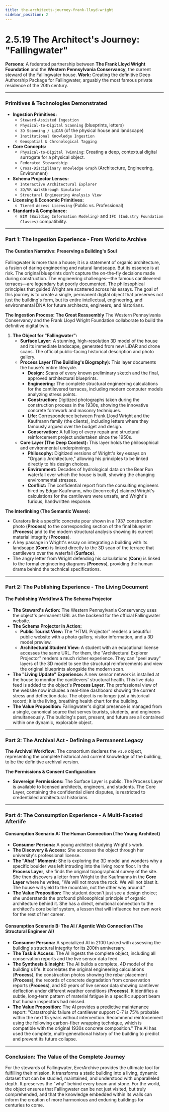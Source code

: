 ```yaml
---
title: the-architects-journey-frank-lloyd-wright
sidebar_position: 2
---
```


# 2.5.19 The Architect's Journey: "Fallingwater"

**Persona:** A federated partnership between **The Frank Lloyd Wright Foundation** and the **Western Pennsylvania Conservancy**, the current steward of the Fallingwater house.
**Work:** Creating the definitive Deep Authorship Package for Fallingwater, arguably the most famous private residence of the 20th century.

---

### **Primitives & Technologies Demonstrated**

*   **Ingestion Primitives:**
    *   `Steward-Assisted Ingestion`
    *   `Physical-to-Digital Scanning` (blueprints, letters)
    *   `3D Scanning / LiDAR` (of the physical house and landscape)
    *   `Institutional Knowledge Ingestion`
    *   `Geospatial & Chronological Tagging`
*   **Core Concepts:**
    *   `Physical-to-Digital Twinning`: Creating a deep, contextual digital surrogate for a physical object.
    *   `Federated Stewardship`
    *   `Cross-Disciplinary Knowledge Graph` (Architecture, Engineering, Environment)
*   **Schema Projector Lenses:**
    *   `Interactive Architectural Explorer`
    *   `3D/VR Walkthrough Simulator`
    *   `Structural Engineering Analysis View`
*   **Licensing & Economic Primitives:**
    *   `Tiered Access Licensing` (Public vs. Professional)
*   **Standards & Compliance:**
    *   `BIM (Building Information Modeling)` and `IFC (Industry Foundation Classes)` compatibility.

---

### **Part 1: The Ingestion Experience - From World to Archive**

#### **The Curation Narrative: Preserving a Building's Soul**
Fallingwater is more than a house; it is a statement of organic architecture, a fusion of daring engineering and natural landscape. But its essence is at risk. The original blueprints don't capture the on-the-fly decisions made during construction. The engineering challenges—the famous cantilevered terraces—are legendary but poorly documented. The philosophical principles that guided Wright are scattered across his essays. The goal of this journey is to create a single, permanent digital object that preserves not just the building's form, but its entire intellectual, engineering, and environmental DNA for future architects, engineers, and historians.

**The Ingestion Process: The Great Reassembly**
The Western Pennsylvania Conservancy and the Frank Lloyd Wright Foundation collaborate to build the definitive digital twin.

1.  **The Object for "Fallingwater":**
    *   **Surface Layer:** A stunning, high-resolution 3D model of the house and its immediate landscape, generated from new LiDAR and drone scans. The official public-facing historical description and photo gallery.
    *   **Process Layer (The Building's Biography):** This layer documents the house's entire lifecycle.
        *   **Design:** Scans of every known preliminary sketch and the final, approved architectural blueprints.
        *   **Engineering:** The complete structural engineering calculations for the cantilevered terraces, including modern computer models analyzing stress points.
        *   **Construction:** Digitized photographs taken during the construction process in the 1930s, showing the innovative concrete formwork and masonry techniques.
        *   **Life:** Correspondence between Frank Lloyd Wright and the Kaufmann family (the clients), including letters where they famously argued over the budget and design.
        *   **Conservation:** A full log of every repair and structural reinforcement project undertaken since the 1950s.
    *   **Core Layer (The Deep Context):** This layer holds the philosophical and environmental underpinnings.
        *   **Philosophy:** Digitized versions of Wright's key essays on "Organic Architecture," allowing his principles to be linked directly to his design choices.
        *   **Environment:** Decades of hydrological data on the Bear Run waterfall over which the house is built, showing the changing environmental stresses.
        *   **Conflict:** The confidential report from the consulting engineers hired by Edgar Kaufmann, who (incorrectly) claimed Wright's calculations for the cantilevers were unsafe, and Wright's furious, handwritten response.

**The Interlinking (The Semantic Weave):**
*   Curators link a specific concrete pour shown in a 1937 construction photo (**Process**) to the corresponding section of the final blueprint (**Process**) and to the modern structural analysis showing its current material integrity (**Process**).
*   A key passage in Wright's essay on integrating a building with its landscape (**Core**) is linked directly to the 3D scan of the terrace that cantilevers over the waterfall (**Surface**).
*   The angry letter from Wright defending his calculations (**Core**) is linked to the formal engineering diagrams (**Process**), providing the human drama behind the technical specifications.

---

### **Part 2: The Publishing Experience - The Living Document**

#### **The Publishing Workflow & The Schema Projector**
*   **The Steward's Action:** The Western Pennsylvania Conservancy uses the object's permanent URL as the backend for the official Fallingwater website.
*   **The Schema Projector in Action:**
    *   **Public Tourist View:** The "HTML Projector" renders a beautiful public website with a photo gallery, visitor information, and a 3D model preview.
    *   **Architectural Student View:** A student with an educational license accesses the same URL. For them, the "Architectural Explorer Projector" renders a much richer experience. They can "peel away" layers of the 3D model to see the structural reinforcements and view the original blueprints alongside the modern scan.
*   **The "Living Update" Experience:** A new sensor network is installed at the house to monitor the cantilevers' structural health. This live data feed is added to the object's **Process Layer**. The professional view of the website now includes a real-time dashboard showing the current stress and deflection data. The object is no longer just a historical record; it is the living, breathing health chart for the building.
*   **The Value Proposition:** Fallingwater's digital presence is managed from a single, canonical source that serves tourists, students, and engineers simultaneously. The building's past, present, and future are all contained within one dynamic, explorable object.

---

### **Part 3: The Archival Act - Defining a Permanent Legacy**

**The Archival Workflow:**
The consortium declares the `v1.0` object, representing the complete historical and current knowledge of the building, to be the definitive archival version.

**The Permissions & Consent Configuration:**
*   **Sovereign Permissions:** The Surface Layer is public. The Process Layer is available to licensed architects, engineers, and students. The Core Layer, containing the confidential client disputes, is restricted to credentialed architectural historians.

---

### **Part 4: The Consumption Experience - A Multi-Faceted Afterlife**

#### **Consumption Scenario A: The Human Connection (The Young Architect)**
*   **Consumer Persona:** A young architect studying Wright's work.
*   **The Discovery & Access:** She accesses the object through her university's professional license.
*   **The "Aha!" Moment:** She is exploring the 3D model and wonders why a specific boulder was left intruding into the living room floor. In the **Process Layer**, she finds the original topographical survey of the site. She then discovers a letter from Wright to the Kaufmanns in the **Core Layer** where he writes, "We will not move the rock. We will not blast it. The house will yield to the mountain, not the other way around."
*   **The Value Proposition:** The student doesn't just see a design choice; she understands the profound philosophical principle of organic architecture behind it. She has a direct, emotional connection to the architect's core belief system, a lesson that will influence her own work for the rest of her career.

#### **Consumption Scenario B: The AI / Agentic Web Connection (The Structural Engineer AI)**
*   **Consumer Persona:** A specialized AI in 2100 tasked with assessing the building's structural integrity for its 200th anniversary.
*   **The Task & Access:** The AI ingests the complete object, including all conservation reports and the live sensor data feed.
*   **The Synthesis & Insight:** The AI builds a complete, 4D model of the building's life. It correlates the original engineering calculations (**Process**), the construction photos showing the rebar placement (**Process**), the records of concrete degradation from conservation reports (**Process**), and 80 years of live sensor data showing cantilever deflection under different weather conditions (**Process**). It identifies a subtle, long-term pattern of material fatigue in a specific support beam that human inspectors had missed.
*   **The Value Proposition:** The AI provides a predictive maintenance report: "Catastrophic failure of cantilever support C-7 is 75% probable within the next 15 years without intervention. Recommend reinforcement using the following carbon-fiber wrapping technique, which is compatible with the original 1930s concrete composition." The AI has used the complete, multi-generational history of the building to predict and prevent its future collapse.

---

### **Conclusion: The Value of the Complete Journey**
For the stewards of Fallingwater, EverArchive provides the ultimate tool for fulfilling their mission. It transforms a static building into a living, dynamic dataset that can be studied, maintained, and understood with unparalleled depth. It preserves the "why" behind every beam and stone. For the world, the object ensures that Fallingwater can be not just visited, but truly comprehended, and that the knowledge embedded within its walls can inform the creation of more harmonious and enduring buildings for centuries to come.